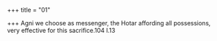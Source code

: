 +++
title = "01"

+++
Agni we choose as messenger, the Hotar affording all possessions, very effective for this sacrifice.104 I.13  